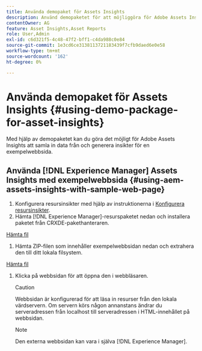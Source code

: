 ```yaml
---
title: Använda demopaket för Assets Insights
description: Använd demopaketet för att möjliggöra för Adobe Assets Insights att hämta in data från och generera insikter för en webbsida.
contentOwner: AG
feature: Asset Insights,Asset Reports
role: User,Admin
exl-id: c6d321f5-4c48-47f2-bff1-c4da988c0e84
source-git-commit: 1e3cd6ce3138113721183439f7cfb9daed6e0e58
workflow-type: tm+mt
source-wordcount: '162'
ht-degree: 0%

---
```


# Använda demopaket för Assets Insights {#using-demo-package-for-asset-insights}

Med hjälp av demopaketet kan du göra det möjligt för Adobe Assets Insights att samla in data från och generera insikter för en exempelwebbsida.

## Använda [!DNL Experience Manager] Assets Insights med exempelwebbsida  {#using-aem-assets-insights-with-sample-web-page}

1. Konfigurera resursinsikter med hjälp av instruktionerna i [Konfigurera resursinsikter](touch-ui-configuring-asset-insights.md).
1. Hämta [!DNL Experience Manager]-resurspaketet nedan och installera paketet från CRXDE-pakethanteraren.

[Hämta fil](assets/insightsdemo.zip)

1. Hämta ZIP-filen som innehåller exempelwebbsidan nedan och extrahera den till ditt lokala filsystem.

[Hämta fil](assets/demosite.zip)

1. Klicka på webbsidan för att öppna den i webbläsaren.

   >[!CAUTION]
   >
   >Webbsidan är konfigurerad för att läsa in resurser från den lokala värdservern. Om servern körs någon annanstans ändrar du serveradressen från localhost till serveradressen i HTML-innehållet på webbsidan.

   >[!NOTE]
   >
   >Den externa webbsidan kan vara i själva [!DNL Experience Manager].

